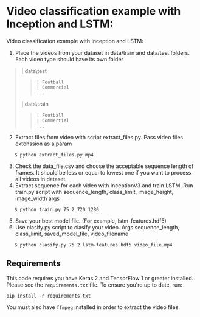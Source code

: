 # Video classification example with Inception and LSTM:

Video classification example with Inception and LSTM:

1. Place the videos from your dataset in data/train and data/test folders. Each video type should have its own folder

>	| data\test
> >		| Football
> >		| Commercial
> >		...
>	| data\train
> >		| Football
> >		| Commertial
> >		...

2. Extract files from video with script extract_files.py. Pass video files extenssion as a param

`	$ python extract_files.py mp4`

3. Check the data_file.csv and choose the acceptable sequence length of frames. It should be less or equal to lowest one if you want to process all videos in dataset.
4. Extract sequence for each video with InceptionV3 and train LSTM. Run train.py script with sequence_length, class_limit, image_height, image_width args

`	$ python train.py 75 2 720 1280`

5. Save your best model file. (For example, lstm-features.hdf5)
6. Use clasify.py script to clasify your video. Args sequence_length, class_limit, saved_model_file, video_filename

`	$ python clasify.py 75 2 lstm-features.hdf5 video_file.mp4`

## Requirements

This code requires you have Keras 2 and TensorFlow 1 or greater installed. Please see the `requirements.txt` file. To ensure you're up to date, run:

`pip install -r requirements.txt`

You must also have `ffmpeg` installed in order to extract the video files.
